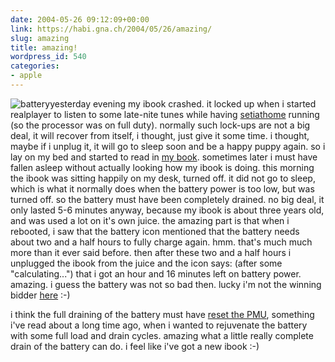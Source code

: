 ```yaml
---
date: 2004-05-26 09:12:09+00:00
link: https://habi.gna.ch/2004/05/26/amazing/
slug: amazing
title: amazing!
wordpress_id: 540
categories:
- apple
---
```


![battery](https://habi.gna.ch/blog/images/battery.jpg)yesterday evening my ibook crashed. it locked up when i started realplayer to listen to some late-nite tunes while having [setiathome](http://setiathome2.ssl.berkeley.edu/fcgi-bin/fcgi?email=david.haberthuer%40gmx.ch&cmd=user_stats_new) running (so the processor was on full duty).
normally such lock-ups are not a big deal, it will recover from itself, i thought, just give it some time. i thought, maybe if i unplug it, it will go to sleep soon and be a happy puppy again. so i lay on my bed and started to read in [my book](http://www.dhm.de/lemo/html/kaiserreich/kunst/unrat/). sometimes later i must have fallen asleep without actually looking how my ibook is doing.
this morning the ibook was sitting happily on my desk, turned off. it did not go to sleep, which is what it normally does when the battery power is too low, but was turned off. so the battery must have been completely drained. no big deal, it only lasted 5-6 minutes anyway, because my ibook is about three years old, and was used a lot on it's own juice.
the amazing part is that when i rebooted, i saw that the battery icon mentioned that the battery needs about two and a half hours to fully charge again. hmm. that's much much more than it ever said before. then after these two and a half hours i unplugged the ibook from the juice and the icon says: (after some "calculating...") that i got an hour and 16 minutes left on battery power. amazing.
i guess the battery was not so bad then. lucky i'm not the winning bidder [here](http://www.ricardo.ch/cgi-bin/auk?cmd=viewlot;lotid=319121174) :-)

i think the full draining of the battery must have [reset the PMU](http://docs.info.apple.com/article.html?artnum=14449), something i've read about a long time ago, when i wanted to rejuvenate the battery with some full load and drain cycles. amazing what a little really complete drain of the battery can do.
i feel like i've got a new ibook :-)
